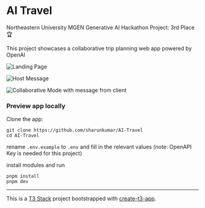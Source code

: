 # AI Travel

Northeastern University MGEN Generative AI Hackathon Project: 3rd Place 🏆

This project showcases a collaborative trip planning web app powered by OpenAI

![Landing Page](https://github.com/sharunkumar/AI-Travel/assets/715417/90114f32-c86a-4701-8962-169781e2cacf)

![Host Message](https://github.com/sharunkumar/AI-Travel/assets/715417/373afd08-fe5b-457b-b054-e259829f0d87)

![Collaborative Mode with message from client](https://github.com/sharunkumar/AI-Travel/assets/715417/79250ca3-0576-4428-8643-87dc077fa471)





### Preview app locally

Clone the app:
  ```
  git clone https://github.com/sharunkumar/AI-Travel
  cd AI-Travel
  ```

rename `.env.example` to `.env` and fill in the relevant values (note: OpenAPI Key is needed for this project)

install modules and run
```
pnpm install
pnpm dev
```



---

This is a [T3 Stack](https://create.t3.gg/) project bootstrapped with [create-t3-app](./README.t3.md).
